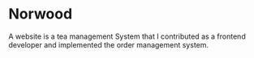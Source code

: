 # Norwood
A website is a tea management System that I contributed as a frontend developer and implemented the order management system.
